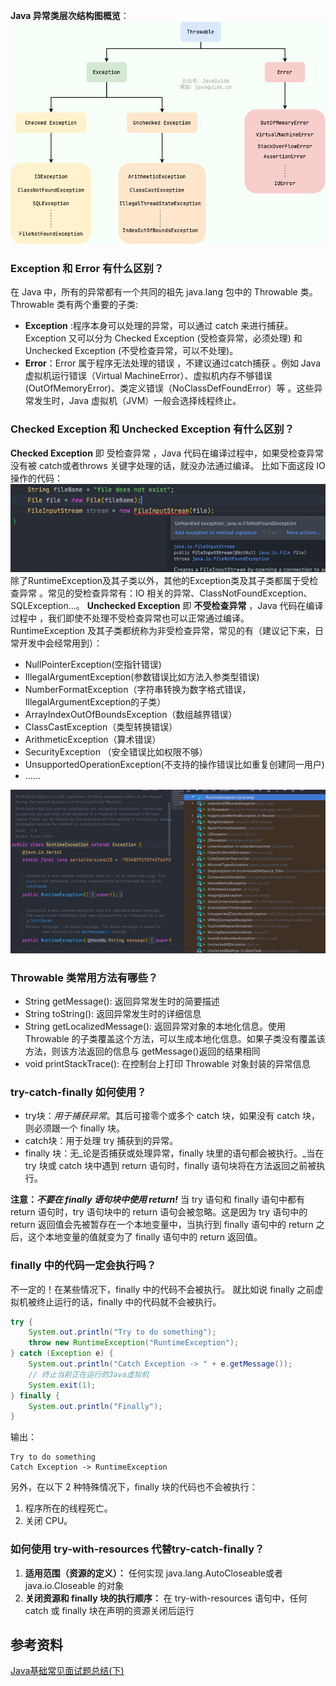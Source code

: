 **Java 异常类层次结构图概览**：![types-of-exceptions-in-java.png](https://raw.githubusercontent.com/danmuking/image/main/f9dc230859d6fe24cfc9cd4c4eb3bf18.png)
### Exception 和 Error 有什么区别？
在 Java 中，所有的异常都有一个共同的祖先 java.lang 包中的 Throwable 类。Throwable 类有两个重要的子类:

- **Exception** :程序本身可以处理的异常，可以通过 catch 来进行捕获。Exception 又可以分为 Checked Exception (受检查异常，必须处理) 和 Unchecked Exception (不受检查异常，可以不处理)。
- **Error**：Error 属于程序无法处理的错误 ，不建议通过catch捕获 。例如 Java 虚拟机运行错误（Virtual MachineError）、虚拟机内存不够错误(OutOfMemoryError)、类定义错误（NoClassDefFoundError）等 。这些异常发生时，Java 虚拟机（JVM）一般会选择线程终止。
### Checked Exception 和 Unchecked Exception 有什么区别？
**Checked Exception** 即 受检查异常 ，Java 代码在编译过程中，如果受检查异常没有被 catch或者throws 关键字处理的话，就没办法通过编译。
比如下面这段 IO 操作的代码：
![](https://raw.githubusercontent.com/danmuking/image/main/d93ca329522cf855b7efc5e219139c7e.png)
除了RuntimeException及其子类以外，其他的Exception类及其子类都属于受检查异常 。常见的受检查异常有：IO 相关的异常、ClassNotFoundException、SQLException...。
**Unchecked Exception** 即 **不受检查异常** ，Java 代码在编译过程中 ，我们即使不处理不受检查异常也可以正常通过编译。
RuntimeException 及其子类都统称为非受检查异常，常见的有（建议记下来，日常开发中会经常用到）：

- NullPointerException(空指针错误)
- IllegalArgumentException(参数错误比如方法入参类型错误)
- NumberFormatException（字符串转换为数字格式错误，IllegalArgumentException的子类）
- ArrayIndexOutOfBoundsException（数组越界错误）
- ClassCastException（类型转换错误）
- ArithmeticException（算术错误）
- SecurityException （安全错误比如权限不够）
- UnsupportedOperationException(不支持的操作错误比如重复创建同一用户)
- ……

![](https://raw.githubusercontent.com/danmuking/image/main/13f4d1aacbb7d2132bbe1a227225bf14.png)
### Throwable 类常用方法有哪些？

- String getMessage(): 返回异常发生时的简要描述
- String toString(): 返回异常发生时的详细信息
- String getLocalizedMessage(): 返回异常对象的本地化信息。使用 Throwable 的子类覆盖这个方法，可以生成本地化信息。如果子类没有覆盖该方法，则该方法返回的信息与 getMessage()返回的结果相同
- void printStackTrace(): 在控制台上打印 Throwable 对象封装的异常信息
### try-catch-finally 如何使用？

- try块：_用于捕获异常_。其后可接零个或多个 catch 块，如果没有 catch 块，则必须跟一个 finally 块。
- catch块：用于处理 try 捕获到的异常。
- finally 块：无_论是否捕获或处理异常，finally 块里的语句都会被执行。_当在 try 块或 catch 块中遇到 return 语句时，finally 语句块将在方法返回之前被执行。

**注意：_不要在 finally 语句块中使用 return!_** 当 try 语句和 finally 语句中都有 return 语句时，try 语句块中的 return 语句会被忽略。这是因为 try 语句中的 return 返回值会先被暂存在一个本地变量中，当执行到 finally 语句中的 return 之后，这个本地变量的值就变为了 finally 语句中的 return 返回值。
### finally 中的代码一定会执行吗？
不一定的！在某些情况下，finally 中的代码不会被执行。
就比如说 finally 之前虚拟机被终止运行的话，finally 中的代码就不会被执行。
```java
try {
    System.out.println("Try to do something");
    throw new RuntimeException("RuntimeException");
} catch (Exception e) {
    System.out.println("Catch Exception -> " + e.getMessage());
    // 终止当前正在运行的Java虚拟机
    System.exit(1);
} finally {
    System.out.println("Finally");
}
```
输出：
```
Try to do something
Catch Exception -> RuntimeException
```
另外，在以下 2 种特殊情况下，finally 块的代码也不会被执行：

1. 程序所在的线程死亡。
2. 关闭 CPU。
### 如何使用 try-with-resources 代替try-catch-finally？

1. **适用范围（资源的定义）：** 任何实现 java.lang.AutoCloseable或者 java.io.Closeable 的对象
2. **关闭资源和 finally 块的执行顺序：** 在 try-with-resources 语句中，任何 catch 或 finally 块在声明的资源关闭后运行

## 参考资料
[Java基础常见面试题总结(下)](https://javaguide.cn/java/basis/java-basic-questions-03.html#%E5%BC%82%E5%B8%B8%E4%BD%BF%E7%94%A8%E6%9C%89%E5%93%AA%E4%BA%9B%E9%9C%80%E8%A6%81%E6%B3%A8%E6%84%8F%E7%9A%84%E5%9C%B0%E6%96%B9)
